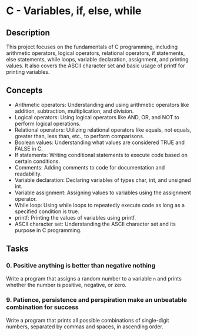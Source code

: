# C - Variables, if, else, while

## Description
This project focuses on the fundamentals of C programming, including arithmetic operators, logical operators, relational operators, if statements, else statements, while loops, variable declaration, assignment, and printing values. It also covers the ASCII character set and basic usage of printf for printing variables.

## Concepts
- Arithmetic operators: Understanding and using arithmetic operators like addition, subtraction, multiplication, and division.
- Logical operators: Using logical operators like AND, OR, and NOT to perform logical operations.
- Relational operators: Utilizing relational operators like equals, not equals, greater than, less than, etc., to perform comparisons.
- Boolean values: Understanding what values are considered TRUE and FALSE in C.
- If statements: Writing conditional statements to execute code based on certain conditions.
- Comments: Adding comments to code for documentation and readability.
- Variable declaration: Declaring variables of types char, int, and unsigned int.
- Variable assignment: Assigning values to variables using the assignment operator.
- While loop: Using while loops to repeatedly execute code as long as a specified condition is true.
- printf: Printing the values of variables using printf.
- ASCII character set: Understanding the ASCII character set and its purpose in C programming.

## Tasks
### 0. Positive anything is better than negative nothing
Write a program that assigns a random number to a variable `n` and prints whether the number is positive, negative, or zero.

### 9. Patience, persistence and perspiration make an unbeatable combination for success
Write a program that prints all possible combinations of single-digit numbers, separated by commas and spaces, in ascending order.
